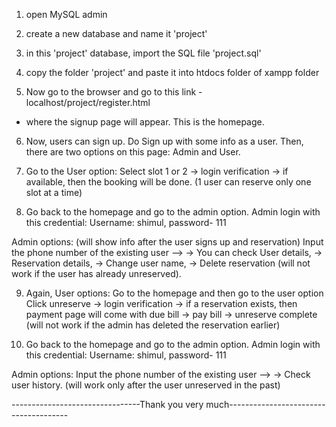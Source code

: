 1. open MySQL admin

2. create a new database and name it 'project'

3. in this 'project' database, import the SQL file 'project.sql'

4. copy the folder 'project' and paste it into htdocs folder of xampp folder

5. Now go to the browser and go to this link - localhost/project/register.html
- where the signup page will appear. This is the homepage.

6. Now, users can sign up. Do Sign up with some info as a user.
Then, there are two options on this page: Admin and User.

7. Go to the User option:
Select slot 1 or 2 -> login verification -> if available, then the booking will be done. (1 user can reserve only one slot at a time)

8. Go back to the homepage and go to the admin option. Admin login with this credential: Username: shimul, password- 111      

Admin options: 
(will show info after the user signs up and reservation)
Input the phone number of the existing user --> 
-> You can check User details,
-> Reservation details,
-> Change user name,
-> Delete reservation (will not work if the user has already unreserved).


9. Again, User options: Go to the homepage and then go to the user option
Click unreserve -> login verification -> if a reservation exists, then payment page will come with due bill -> pay bill -> unreserve complete (will not work if the admin has deleted the reservation earlier) 

10. Go back to the homepage and go to the admin option. Admin login with this credential: Username: shimul, password- 111      

Admin options: 
Input the phone number of the existing user --> 
-> Check user history. (will work only after the user unreserved in the past)


--------------------------------Thank you very much--------------------------------------
